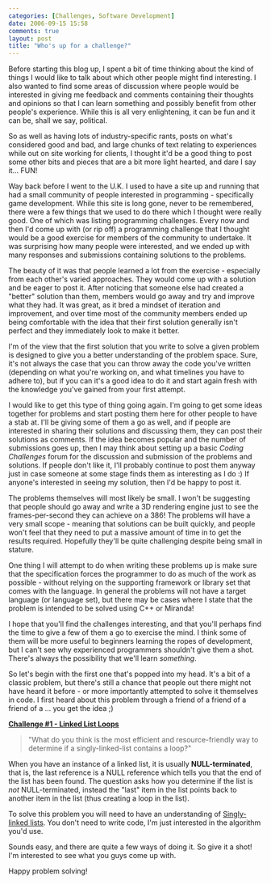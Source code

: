 ```yaml
---
categories: [Challenges, Software Development]
date: 2006-09-15 15:58
comments: true
layout: post
title: "Who's up for a challenge?"
---
```

Before starting this blog up, I spent a bit of time thinking about the kind of things I would like to talk about which other people might find interesting. I also wanted to find some areas of discussion where people would be interested in giving me feedback and comments containing their thoughts and opinions so that I can learn something and possibly benefit from other people's experience. While this is all very enlightening, it can be fun and it can be, shall we say, political.

So as well as having lots of industry-specific rants, posts on what's considered good and bad, and large chunks of text relating to experiences while out on site working for clients, I thought it'd be a good thing to post some other bits and pieces that are a bit more light hearted, and dare I say it... FUN!

Way back before I went to the U.K. I used to have a site up and running that had a small community of people interested in programming - specifically game development. While this site is long gone, never to be remembered, there were a few things that we used to do there which I thought were really good. One of which was listing programming challenges. Every now and then I'd come up with (or rip off) a programming challenge that I thought would be a good exercise for members of the community to undertake. It was surprising how many people were interested, and we ended up with many responses and submissions containing solutions to the problems.

The beauty of it was that people learned a lot from the exercise - especially from each other's varied approaches. They would come up with a solution and be eager to post it. After noticing that someone else had created a "better" solution than them, members would go away and try and improve what they had. It was great, as it bred a mindset of iteration and improvement, and over time most of the community members ended up being comfortable with the idea that their first solution generally isn't perfect and they immediately look to make it better.

I'm of the view that the first solution that you write to solve a given problem is designed to give you a better understanding of the problem space. Sure, it's not always the case that you can throw away the code you've written (depending on what you're working on, and what timelines you have to adhere to), but if you can it's a good idea to do it and start again fresh with the knowledge you've gained from your first attempt.

I would like to get this type of thing going again. I'm going to get some ideas together for problems and start posting them here for other people to have a stab at. I'll be giving some of them a go as well, and if people are interested in sharing their solutions and discussing them, they can post their solutions as comments. If the idea becomes popular and the number of submissions goes up, then I may think about setting up a basic <em>Coding Challenges</em> forum for the discussion and submission of the problems and solutions. If people don't like it, I'll probably continue to post them anyway just in case someone at some stage finds them as interesting as I do :) If anyone's interested in seeing my solution, then I'd be happy to post it.

The problems themselves will most likely be small. I won't be suggesting that people should go away and write a 3D rendering engine just to see the frames-per-second they can achieve on a 386! The problems will have a very small scope - meaning that solutions can be built quickly, and people won't feel that they need to put a massive amount of time in to get the results required. Hopefully they'll be quite challenging despite being small in stature.

One thing I will attempt to do when writing these problems up is make sure that the specification forces the programmer to do as much of the work as possible - without relying on the supporting framework or library set that comes with the language. In general the problems will not have a target language (or language set), but there may be cases where I state that the problem is intended to be solved using C++ or Miranda!

I hope that you'll find the challenges interesting, and that you'll perhaps find the time to give a few of them a go to exercise the mind. I think some of them will be more useful to beginners learning the ropes of development, but I can't see why experienced programmers shouldn't give them a shot. There's always the possibility that we'll learn <em>something</em>.

So let's begin with the first one that's popped into my head. It's a bit of a classic problem, but there's still a chance that people out there might not have heard it before - or more importantly attempted to solve it themselves in code. I first heard about this problem through a friend of a friend of a friend of a ... you get the idea ;)

<strong><u>Challenge #1 - Linked List Loops</u></strong>

<blockquote>"What do you think is the most efficient and resource-friendly way to determine if a singly-linked-list contains a loop?"</blockquote>

When you have an instance of a linked list, it is usually <strong>NULL-terminated</strong>, that is, the last reference is a NULL reference which tells you that the end of the list has been found. The question asks how you determine if the list is <em>not</em> NULL-terminated, instead the "last" item in the list points back to another item in the list (thus creating a loop in the list).

To solve this problem you will need to have an understanding of <a href="http://en.wikipedia.org/wiki/Linked_list#Singly-linked_list" title="Singly-linked list" target="_blank">Singly-linked lists</a>. You don't need to write code, I'm just interested in the algorithm you'd use.

Sounds easy, and there are quite a few ways of doing it. So give it a shot! I'm interested to see what you guys come up with.

Happy problem solving!
